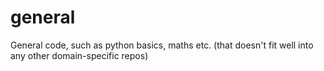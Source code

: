 # general
General code, such as python basics, maths etc. (that doesn't fit well into any other domain-specific repos)
